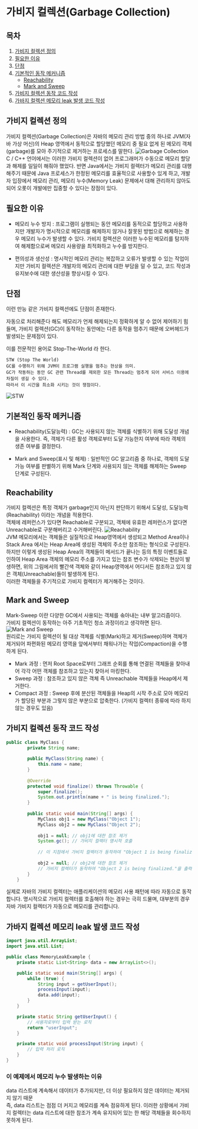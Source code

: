 # 가비지 컬렉션(Garbage Collection)

## 목차
1. [가비지 컬렉션 정의](#가비지-컬렉션-정의)
2. [필요한 이유](#필요한-이유)
3. [단점](#단점)
4. [기본적인 동작 메커니즘](#기본적인-동작-메커니즘)
   - [Reachability](#reachability)
   - [Mark and Sweep](#mark-and-sweep)
5. [가비지 컬렉션 동작 코드 작성](#가비지-컬렉션-동작-코드-작성)
6. [가바지 컬렉션 메모리 leak 발생 코드 작성](#가바지-컬렉션-메모리-leak-발생-코드-작성)

## 가비지 컬렉션 정의
가비지 컬렉션(Garbage Collection)은 자바의 메모리 관리 방법 중의 하나로 JVM(자바 가상 머신)의 Heap 영역에서 동적으로 할당했던 메모리 중 필요 없게 된 메모리 객체(garbage)를 모아 주기적으로 제거하는 프로세스를 말한다.
![Garbage Collection](/img/p1.png "Garbage Collection")   
C / C++ 언어에서는 이러한 가비지 컬렉션이 없어 프로그래머가 수동으로 메모리 할당과 해제를 일일이 해줘야 했었다.
반면 Java에서는 가비지 컬렉터가 메모리 관리를 대행해주기 때문에 Java 프로세스가 한정된 메모리를 효율적으로 사용할수 있게 하고, 개발자 입장에서 메모리 관리, 메모리 누수(Memory Leak) 문제에서 대해 관리하지 않아도 되어 오롯이 개발에만 집중할 수 있다는 장점이 있다.

## 필요한 이유
- 메모리 누수 방지 : 프로그램이 실행되는 동안 메모리를 동적으로 할당하고 사용하지만 개발자가 명시적으로 메모리를 해제하지 않거나 잘못된 방법으로 해제하는 경우 메모리 누수가 발생할 수 있다. 가비지 컬렉션은 이러한 누수된 메모리를 탐지하여 해제함으로써 메모리 사용량을 최적화하고 누수를 방지한다.

- 편의성과 생산성 : 명시적인 메모리 관리는 복잡하고 오류가 발생할 수 있는 작업이지만 가비지 컬렉션은 개발자의 메모리 관리에 대한 부담을 덜 수 있고, 코드 작성과 유지보수에 대한 생산성을 향상시킬 수 있다.

## 단점
이런 만능 같은 가비지 컬렉션에도 단점이 존재한다.

자동으로 처리해준다 해도 메모리가 언제 해제되는지 정확하게 알 수 없어 제어하기 힘들며, 가비지 컬렉션(GC)이 동작하는 동안에는 다른 동작을 멈추기 때문에 오버헤드가 발생되는 문제점이 있다.

이를 전문적인 용어로 Stop-The-World 라 한다.

    STW (Stop The World)
    GC를 수행하기 위해 JVM이 프로그램 실행을 멈추는 현상을 의미.
    GC가 작동하는 동안 GC 관련 Thread를 제외한 모든 Thread는 멈추게 되어 서비스 이용에 차질이 생길 수 있다.
    따라서 이 시간을 최소화 시키는 것이 쟁점이다.
![STW](/img/p2.png)   

## 기본적인 동작 메커니즘
- Reachability(도달능력) : GC는 사용되지 않는 객체를 식별하기 위해 도달성 개념을 사용한다. 즉, 객체가 다른 활성 객체로부터 도달 가능한지 여부에 따라 객체의 생존 여부를 결정한다.

- Mark and Sweep(표시 및 해제) : 일반적인 GC 알고리즘 중 하나로, 객체의 도달 가능 여부를 판별하기 위해 Mark 단계와 사용되지 않는 객체를 해제하는 Sweep 단계로 구성된다.

## Reachability
가비지 컬렉션은 특정 객체가 garbage인지 아닌지 판단하기 위해서 도달성, 도달능력(Reachability) 이라는 개념을 적용한다.   
객체에 레퍼런스가 있다면 Reachable로 구분되고, 객체에 유효한 레퍼런스가 없다면 Unreachable로 구분해버리고 수거해버린다.
![Reachability](/img/p3.png)   
JVM 메모리에서는 객체들은 실질적으로 Heap영역에서 생성되고 Method Area이나 Stack Area 에서는 Heap Area에 생성된 객체의 주소만 참조하는 형식으로 구성된다.   
하지만 이렇게 생성된 Heap Area의 객체들이 메서드가 끝나는 등의 특정 이벤트들로 인하여 Heap Area 객체의 메모리 주소를 가지고 있는 참조 변수가 삭제되는 현상이 발생하면, 위의 그림에서의 빨간색 객체와 같이 Heap영역에서 어디서든 참조하고 있지 않은 객체(Unreachable)들이 발생하게 된다.   
이러한 객체들을 주기적으로 가비지 컬렉터가 제거해주는 것이다.

## Mark and Sweep
Mark-Sweep 이란 다양한 GC에서 사용되는 객체를 솎아내는 내부 알고리즘이다.   
가비지 컬렉션이 동작하는 아주 기초적인 청소 과정이라고 생각하면 된다.
![Mark and Sweep](/img/p4.png)   
원리로는 가비지 컬렉션이 될 대상 객체를 식별(Mark)하고 제거(Sweep)하며 객체가 제거되어 파편화된 메모리 영역을 앞에서부터 채워나가는 작업(Compaction)을 수행하게 된다.   
- Mark 과정 : 먼저 Root Space로부터 그래프 순회를 통해 연결된 객체들을 찾아내어 각각 어떤 객체를 참조하고 있는지 찾아서 마킹한다.
- Sweep 과정 : 참조하고 있지 않은 객체 즉 Unreachable 객체들을 Heap에서 제거한다.
- Compact 과정 : Sweep 후에 분산된 객체들을 Heap의 시작 주소로 모아 메모리가 할당된 부분과 그렇지 않은 부분으로 압축한다. (가비지 컬렉터 종류에 따라 하지 않는 경우도 있음)

## 가비지 컬렉션 동작 코드 작성

```java
public class MyClass {
        private String name;
    
        public MyClass(String name) {
            this.name = name;
        }
    
        @Override
        protected void finalize() throws Throwable {
            super.finalize();
            System.out.println(name + " is being finalized.");
        }
    
        public static void main(String[] args) {
            MyClass obj1 = new MyClass("Object 1");
            MyClass obj2 = new MyClass("Object 2");
    
            obj1 = null; // obj1에 대한 참조 제거
            System.gc(); // 가비지 컬렉터 명시적 호출
    
            // 이 지점에서 가비지 컬렉터가 동작하여 "Object 1 is being finalized."을 출력
    
            obj2 = null; // obj2에 대한 참조 제거
            // 가비지 컬렉터가 동작하여 "Object 2 is being finalized."을 출력
        }
    }
```
실제로 자바의 가비지 컬렉터는 애플리케이션의 메모리 사용 패턴에 따라 자동으로 동작합니다. 명시적으로 가비지 컬렉터를 호출해야 하는 경우는 극히 드물며, 대부분의 경우 자바 가비지 컬렉터가 자동으로 메모리를 관리합니다.

## 가바지 컬렉션 메모리 leak 발생 코드 작성
```java
import java.util.ArrayList;
import java.util.List;

public class MemoryLeakExample {
    private static List<String> data = new ArrayList<>();

    public static void main(String[] args) {
        while (true) {
            String input = getUserInput();
            processInput(input);
            data.add(input);
        }
    }

    private static String getUserInput() {
        // 사용자로부터 입력 받는 로직
        return "userInput";
    }

    private static void processInput(String input) {
        // 입력 처리 로직
    }
}

```
### 이 예제에서 메모리 누수 발생하는 이유
data 리스트에 계속해서 데이터가 추가되지만, 더 이상 필요하지 않은 데이터는 제거되지 않기 때문   
즉, data 리스트는 점점 더 커지고 메모리를 계속 점유하게 된다. 이러한 상황에서 가비지 컬렉터는 data 리스트에 대한 참조가 계속 유지되어 있는 한 해당 객체들을 회수하지 못하게 된다.